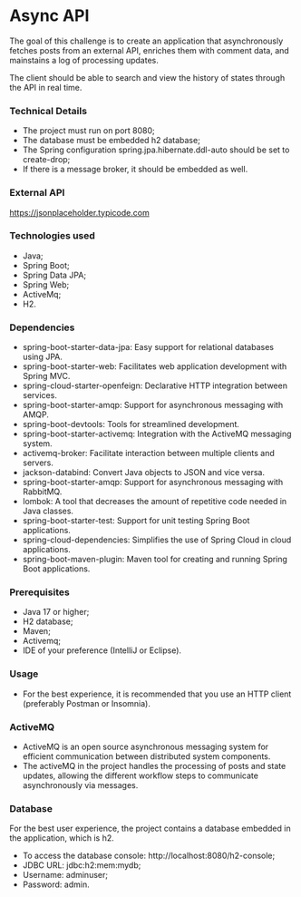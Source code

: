 # Async API
The goal of this challenge is to create an application that asynchronously fetches posts from an external API, enriches them with comment data, and mainstains a log of processing updates.

The client should be able to search and view the history of states through the API in real time.

### Technical Details
- The project must run on port 8080;
- The database must be embedded h2 database;
- The Spring configuration spring.jpa.hibernate.ddl-auto should be set to create-drop;
- If there is a message broker, it should be embedded as well.

### External API
https://jsonplaceholder.typicode.com

### Technologies used
- Java;
- Spring Boot;
- Spring Data JPA;
- Spring Web;
- ActiveMq;
- H2.

### Dependencies
- spring-boot-starter-data-jpa: Easy support for relational databases using JPA.
- spring-boot-starter-web: Facilitates web application development with Spring MVC.
- spring-cloud-starter-openfeign: Declarative HTTP integration between services.
- spring-boot-starter-amqp: Support for asynchronous messaging with AMQP.
- spring-boot-devtools: Tools for streamlined development.
- spring-boot-starter-activemq: Integration with the ActiveMQ messaging system.
- activemq-broker: Facilitate interaction between multiple clients and servers.
- jackson-databind: Convert Java objects to JSON and vice versa.
- spring-boot-starter-amqp: Support for asynchronous messaging with RabbitMQ.
- lombok: A tool that decreases the amount of repetitive code needed in Java classes.
- spring-boot-starter-test: Support for unit testing Spring Boot applications.
- spring-cloud-dependencies: Simplifies the use of Spring Cloud in cloud applications.
- spring-boot-maven-plugin: Maven tool for creating and running Spring Boot applications.

### Prerequisites
- Java 17 or higher;
- H2 database;
- Maven;
- Activemq;
- IDE of your preference (IntelliJ or Eclipse).

### Usage
- For the best experience, it is recommended that you use an HTTP client (preferably Postman or Insomnia).

### ActiveMQ
- ActiveMQ is an open source asynchronous messaging system for efficient communication between distributed system components.
- The activeMQ in the project handles the processing of posts and state updates, allowing the different workflow steps to communicate asynchronously via messages.

### Database
For the best user experience, the project contains a database embedded in the application, which is h2.

- To access the database console: http://localhost:8080/h2-console;
- JDBC URL: jdbc:h2:mem:mydb;
- Username: adminuser;
- Password: admin.
